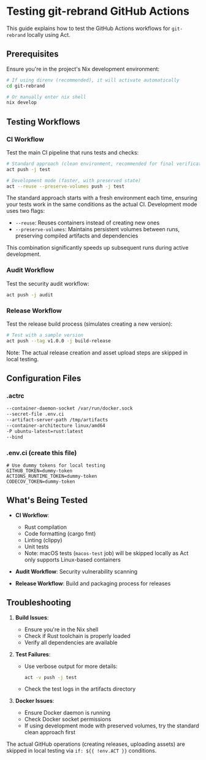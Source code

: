 # Testing git-rebrand GitHub Actions

This guide explains how to test the GitHub Actions workflows for `git-rebrand` locally using Act.

## Prerequisites

Ensure you're in the project's Nix development environment:

```bash
# If using direnv (recommended), it will activate automatically
cd git-rebrand

# Or manually enter nix shell
nix develop
```

## Testing Workflows

### CI Workflow

Test the main CI pipeline that runs tests and checks:

```bash
# Standard approach (clean environment, recommended for final verification)
act push -j test

# Development mode (faster, with preserved state)
act --reuse --preserve-volumes push -j test
```

The standard approach starts with a fresh environment each time, ensuring your tests work in the same conditions as the actual CI. Development mode uses two flags:
- `--reuse`: Reuses containers instead of creating new ones
- `--preserve-volumes`: Maintains persistent volumes between runs, preserving compiled artifacts and dependencies

This combination significantly speeds up subsequent runs during active development.

### Audit Workflow

Test the security audit workflow:

```bash
act push -j audit
```

### Release Workflow

Test the release build process (simulates creating a new version):

```bash
# Test with a sample version
act push --tag v1.0.0 -j build-release
```

Note: The actual release creation and asset upload steps are skipped in local testing.

## Configuration Files

### .actrc

```bash
--container-daemon-socket /var/run/docker.sock
--secret-file .env.ci
--artifact-server-path /tmp/artifacts
--container-architecture linux/amd64
-P ubuntu-latest=rust:latest
--bind
```

### .env.ci (create this file)

```env
# Use dummy tokens for local testing
GITHUB_TOKEN=dummy-token
ACTIONS_RUNTIME_TOKEN=dummy-token
CODECOV_TOKEN=dummy-token
```

## What's Being Tested

- **CI Workflow**: 
  - Rust compilation
  - Code formatting (cargo fmt)
  - Linting (clippy)
  - Unit tests
  - Note: macOS tests (`macos-test` job) will be skipped locally as Act only supports Linux-based containers

- **Audit Workflow**: Security vulnerability scanning
- **Release Workflow**: Build and packaging process for releases

## Troubleshooting

1. **Build Issues**:
   - Ensure you're in the Nix shell
   - Check if Rust toolchain is properly loaded
   - Verify all dependencies are available

2. **Test Failures**:
   - Use verbose output for more details:
     ```bash
     act -v push -j test
     ```
   - Check the test logs in the artifacts directory

3. **Docker Issues**:
   - Ensure Docker daemon is running
   - Check Docker socket permissions
   - If using development mode with preserved volumes, try the standard clean approach first

The actual GitHub operations (creating releases, uploading assets) are skipped in local testing via `if: ${{ !env.ACT }}` conditions.
